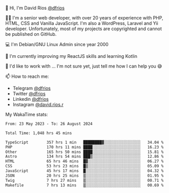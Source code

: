 👋 Hi, I'm David Rios [@dfrios](https://github.com/dfrios)

👨‍💻 I'm a senior web developer, with over 20 years of experience with PHP, HTML, CSS and Vanilla JavaScript. I'm also a WordPress, Laravel and Yii developer. Unfortunately, most of my projects are copyrighted and cannot be published on GitHub.

💻 I'm Debian/GNU Linux Admin since year 2000

🌱 I'm currently improving my ReactJS skills and learning Kotlin

💞️ I'd like to work with ... I'm not sure yet, just tell me how I can help you 😅


📫 How to reach me:
* Telegram [@dfrios](https://t.me/dfrios)
* Twitter [@dfrios](https://twitter.com/dfrios)
* Linkedin [@dfrios](https://linkedin.com/in/dfrios)
* Instagram [@david.rios.r](https://instagram.com/david.rios.r)



My WakaTime stats:
<!--START_SECTION:waka-->

```txt
From: 23 May 2023 - To: 26 August 2024

Total Time: 1,048 hrs 45 mins

TypeScript        357 hrs 1 min   ████████▓░░░░░░░░░░░░░░░░   34.04 %
PHP               170 hrs 11 mins ████░░░░░░░░░░░░░░░░░░░░░   16.23 %
Other             165 hrs 50 mins ████░░░░░░░░░░░░░░░░░░░░░   15.81 %
Astro             134 hrs 54 mins ███▒░░░░░░░░░░░░░░░░░░░░░   12.86 %
HTML              65 hrs 46 mins  █▓░░░░░░░░░░░░░░░░░░░░░░░   06.27 %
CSS               53 hrs 23 mins  █▒░░░░░░░░░░░░░░░░░░░░░░░   05.09 %
JavaScript        45 hrs 17 mins  █░░░░░░░░░░░░░░░░░░░░░░░░   04.32 %
JSON              20 hrs 25 mins  ▒░░░░░░░░░░░░░░░░░░░░░░░░   01.95 %
Twig              7 hrs 27 mins   ▒░░░░░░░░░░░░░░░░░░░░░░░░   00.71 %
Makefile          7 hrs 13 mins   ▒░░░░░░░░░░░░░░░░░░░░░░░░   00.69 %
```

<!--END_SECTION:waka-->
